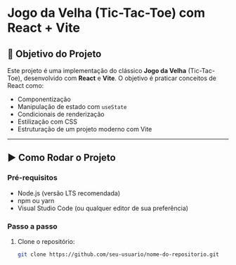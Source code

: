 # Jogo da Velha (Tic-Tac-Toe) com React + Vite

## 🎯 Objetivo do Projeto

Este projeto é uma implementação do clássico **Jogo da Velha** (Tic-Tac-Toe), desenvolvido com **React** e **Vite**. O objetivo é praticar conceitos de React como:
- Componentização
- Manipulação de estado com `useState`
- Condicionais de renderização
- Estilização com CSS
- Estruturação de um projeto moderno com Vite

---

## ▶️ Como Rodar o Projeto

### Pré-requisitos

- Node.js (versão LTS recomendada)
- npm ou yarn
- Visual Studio Code (ou qualquer editor de sua preferência)

### Passo a passo

1. Clone o repositório:
   ```bash
   git clone https://github.com/seu-usuario/nome-do-repositorio.git
